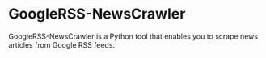 # GoogleRSS-NewsCrawler
GoogleRSS-NewsCrawler is a Python tool that enables you to scrape news articles from Google RSS feeds.
